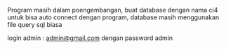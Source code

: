 Program masih dalam poengembangan, 
buat database dengan nama ci4 untuk bisa auto connect dengan program,
database masih menggunakan file query sql biasa

login admin : admin@gmail.com dengan password admin
